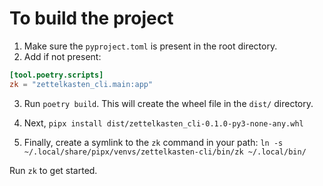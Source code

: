 # To build the project

1. Make sure the `pyproject.toml` is present in the root directory.
2. Add if not present:

```toml
[tool.poetry.scripts]
zk = "zettelkasten_cli.main:app"
```

3. Run `poetry build`. This will create the wheel file in the `dist/` directory.

4. Next, `pipx install dist/zettelkasten_cli-0.1.0-py3-none-any.whl`

5. Finally, create a symlink to the `zk` command in your path: `ln -s ~/.local/share/pipx/venvs/zettelkasten-cli/bin/zk ~/.local/bin/`

Run `zk` to get started.
